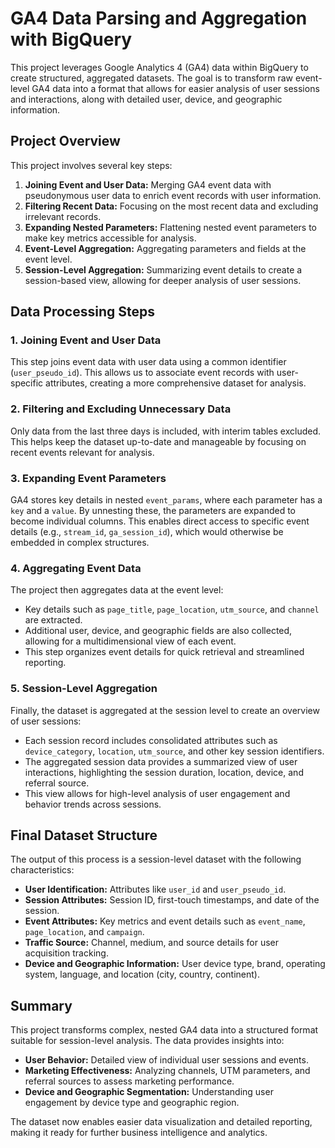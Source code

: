 # GA4 Data Parsing and Aggregation with BigQuery

This project leverages Google Analytics 4 (GA4) data within BigQuery to create structured, aggregated datasets. The goal is to transform raw event-level GA4 data into a format that allows for easier analysis of user sessions and interactions, along with detailed user, device, and geographic information.

## Project Overview

This project involves several key steps:
1. **Joining Event and User Data:** Merging GA4 event data with pseudonymous user data to enrich event records with user information.
2. **Filtering Recent Data:** Focusing on the most recent data and excluding irrelevant records.
3. **Expanding Nested Parameters:** Flattening nested event parameters to make key metrics accessible for analysis.
4. **Event-Level Aggregation:** Aggregating parameters and fields at the event level.
5. **Session-Level Aggregation:** Summarizing event details to create a session-based view, allowing for deeper analysis of user sessions.

## Data Processing Steps

### 1. Joining Event and User Data

This step joins event data with user data using a common identifier (`user_pseudo_id`). This allows us to associate event records with user-specific attributes, creating a more comprehensive dataset for analysis.

### 2. Filtering and Excluding Unnecessary Data

Only data from the last three days is included, with interim tables excluded. This helps keep the dataset up-to-date and manageable by focusing on recent events relevant for analysis.

### 3. Expanding Event Parameters

GA4 stores key details in nested `event_params`, where each parameter has a `key` and a `value`. By unnesting these, the parameters are expanded to become individual columns. This enables direct access to specific event details (e.g., `stream_id`, `ga_session_id`), which would otherwise be embedded in complex structures.

### 4. Aggregating Event Data

The project then aggregates data at the event level:
   - Key details such as `page_title`, `page_location`, `utm_source`, and `channel` are extracted.
   - Additional user, device, and geographic fields are also collected, allowing for a multidimensional view of each event.
   - This step organizes event details for quick retrieval and streamlined reporting.

### 5. Session-Level Aggregation

Finally, the dataset is aggregated at the session level to create an overview of user sessions:
   - Each session record includes consolidated attributes such as `device_category`, `location`, `utm_source`, and other key session identifiers.
   - The aggregated session data provides a summarized view of user interactions, highlighting the session duration, location, device, and referral source.
   - This view allows for high-level analysis of user engagement and behavior trends across sessions.

## Final Dataset Structure

The output of this process is a session-level dataset with the following characteristics:
- **User Identification:** Attributes like `user_id` and `user_pseudo_id`.
- **Session Attributes:** Session ID, first-touch timestamps, and date of the session.
- **Event Attributes:** Key metrics and event details such as `event_name`, `page_location`, and `campaign`.
- **Traffic Source:** Channel, medium, and source details for user acquisition tracking.
- **Device and Geographic Information:** User device type, brand, operating system, language, and location (city, country, continent).

## Summary

This project transforms complex, nested GA4 data into a structured format suitable for session-level analysis. The data provides insights into:
- **User Behavior:** Detailed view of individual user sessions and events.
- **Marketing Effectiveness:** Analyzing channels, UTM parameters, and referral sources to assess marketing performance.
- **Device and Geographic Segmentation:** Understanding user engagement by device type and geographic region.

The dataset now enables easier data visualization and detailed reporting, making it ready for further business intelligence and analytics.
